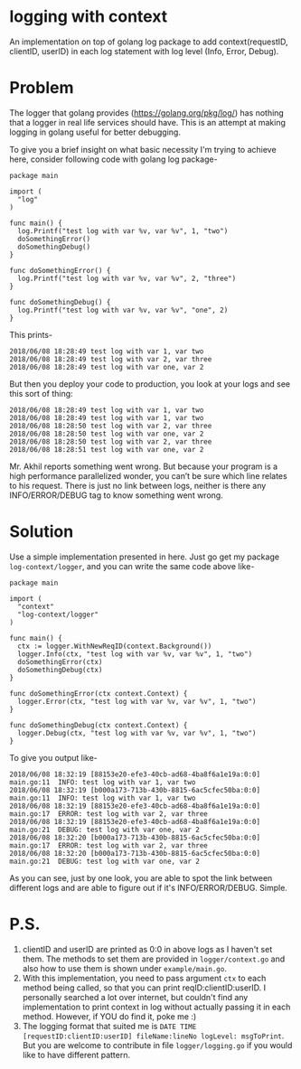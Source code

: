 # logging with context
  An implementation on top of golang log package to add context(requestID, clientID, userID) in each log statement with log level (Info, Error, Debug).
  
#  Problem
  The logger that golang provides (https://golang.org/pkg/log/) has nothing that a logger in real life services should have. This is an attempt at making logging in golang useful for better debugging.
  
  To give you a brief insight on what basic necessity I'm trying to achieve here, consider following code with golang log package-
  
    package main

    import (
      "log"
    )

    func main() {
      log.Printf("test log with var %v, var %v", 1, "two")
      doSomethingError()
      doSomethingDebug()
    }

    func doSomethingError() {
      log.Printf("test log with var %v, var %v", 2, "three")
    }

    func doSomethingDebug() {
      log.Printf("test log with var %v, var %v", "one", 2)
    }
    
  This prints-
  
    2018/06/08 18:28:49 test log with var 1, var two
    2018/06/08 18:28:49 test log with var 2, var three
    2018/06/08 18:28:49 test log with var one, var 2
    
  But then you deploy your code to production, you look at your logs and see this sort of thing:
  
    2018/06/08 18:28:49 test log with var 1, var two
    2018/06/08 18:28:49 test log with var 1, var two
    2018/06/08 18:28:50 test log with var 2, var three
    2018/06/08 18:28:50 test log with var one, var 2
    2018/06/08 18:28:50 test log with var 2, var three
    2018/06/08 18:28:51 test log with var one, var 2

    
  Mr. Akhil reports something went wrong. But because your program is a high performance parallelized wonder, you can’t be sure which line relates to his request. There is just no link between logs, neither is there any INFO/ERROR/DEBUG tag to know something went wrong.

# Solution
  Use a simple implementation presented in here. Just go get my package `log-context/logger`, and you can write the same code above like-
  
    package main

    import (
      "context"
      "log-context/logger"
    )

    func main() {
      ctx := logger.WithNewReqID(context.Background())
      logger.Info(ctx, "test log with var %v, var %v", 1, "two")
      doSomethingError(ctx)
      doSomethingDebug(ctx)
    }

    func doSomethingError(ctx context.Context) {
      logger.Error(ctx, "test log with var %v, var %v", 1, "two")
    }

    func doSomethingDebug(ctx context.Context) {
      logger.Debug(ctx, "test log with var %v, var %v", 1, "two")
    }

  To give you output like-
  
    2018/06/08 18:32:19 [88153e20-efe3-40cb-ad68-4ba8f6a1e19a:0:0] main.go:11  INFO: test log with var 1, var two
    2018/06/08 18:32:19 [b000a173-713b-430b-8815-6ac5cfec50ba:0:0] main.go:11  INFO: test log with var 1, var two
    2018/06/08 18:32:19 [88153e20-efe3-40cb-ad68-4ba8f6a1e19a:0:0] main.go:17  ERROR: test log with var 2, var three
    2018/06/08 18:32:19 [88153e20-efe3-40cb-ad68-4ba8f6a1e19a:0:0] main.go:21  DEBUG: test log with var one, var 2
    2018/06/08 18:32:20 [b000a173-713b-430b-8815-6ac5cfec50ba:0:0] main.go:17  ERROR: test log with var 2, var three
    2018/06/08 18:32:20 [b000a173-713b-430b-8815-6ac5cfec50ba:0:0] main.go:21  DEBUG: test log with var one, var 2
    
  As you can see, just by one look, you are able to spot the link between different logs and are able to figure out if it's INFO/ERROR/DEBUG. Simple.
  
# P.S.
  1. clientID and userID are printed as 0:0 in above logs as I haven't set them. The methods to set them are provided in `logger/context.go` and also how to use them is shown under `example/main.go`.
  2. With this implementation, you need to pass argument `ctx` to each method being called, so that you can print reqID:clientID:userID. I personally searched a lot over internet, but couldn't find any implementation to print context in log without actually passing it in each method. However, if YOU do find it, poke me :)
  3. The logging format that suited me is `DATE TIME [requestID:clientID:userID] fileName:lineNo logLevel: msgToPrint`. But you are welcome to contribute in file `logger/logging.go` if you would like to have different pattern.

